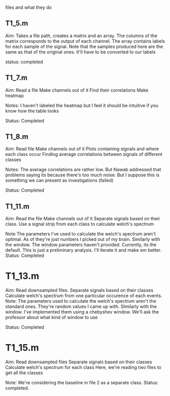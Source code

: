 files and what they do

## T1_5.m
Aim: Takes a file path, creates a matrix and an array. The columns of the matrix corresponds to the output of each channel. The array contains labels for each sample of the signal. Note that the samples produced here are the same as that of the original ones. It'll have to be converted to our labels

status: completed

## T1_7.m
Aim:
	Read a file
	Make channels out of it
	Find their correlations
	Make heatmap

Notes:
	I haven't labeled the heatmap but I feel it should be intuitive if you know how the table looks

Status: Completed

## T1_8.m
Aim:
	Read file
	Make channels out of it
	Plots containing signals and where each class occur
	Finding average correlations between signals of different classes

Notes:
	The average correlations are rather low. 
	But Nawab addressed that problems saying its because there's too much noise. 
	But I suppose this is something we can present as investigations (failed)

Status: Completed

## T1_11.m
Aim:
	Read the file
	Make channels out of it
	Separate signals based on their class.
	Use a signal strip from each class to calculate welch's spectrum

Note
	The parameters I've used to calculate the welch's spectrum aren't optimal. 
	As of they're just numbers I picked out of my brain. 
	Similarly with the window. The window parameters haven't provided. Currently, its the default. 
	This is just a preliminary analysis. I'll iterate it and make em better. 
Status: Completed 


# T1_13.m
Aim:
	Read downsampled files.
	Separate signals based on their classes
	Calculate welch's spectrum from one particular occurence of each events.
Note: 
	The parameters used to calculate the welch's spectrum aren't the standard ones.
	They're random values I came up with.
	SImilarly with the window. I've implemented them using a chebyshev window. 
	We'll ask the professor about what kind of window to use

Status: Completed


# T1_15.m
Aim:
	Read downsampled files
	Separate signals based on their classes
	Calculate welch's spectrum for each class
	Here, we're reading two files to get all the classes

Note:
	We're considering the baseline in file 2 as a separate class.
Status: completed.
